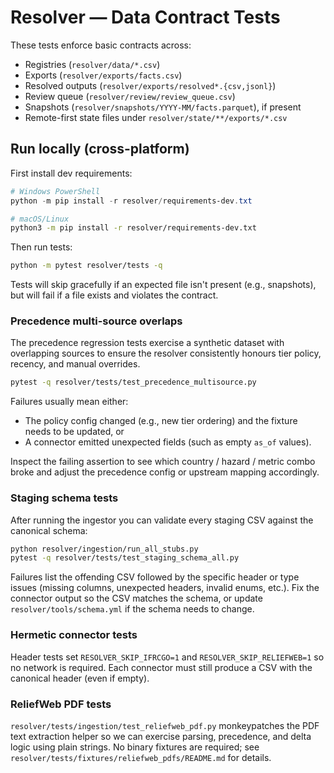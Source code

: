 # Resolver — Data Contract Tests

These tests enforce basic contracts across:
- Registries (`resolver/data/*.csv`)
- Exports (`resolver/exports/facts.csv`)
- Resolved outputs (`resolver/exports/resolved*.{csv,jsonl}`)
- Review queue (`resolver/review/review_queue.csv`)
- Snapshots (`resolver/snapshots/YYYY-MM/facts.parquet`), if present
- Remote-first state files under `resolver/state/**/exports/*.csv`

## Run locally (cross-platform)

First install dev requirements:

```powershell
# Windows PowerShell
python -m pip install -r resolver/requirements-dev.txt
```

```bash
# macOS/Linux
python3 -m pip install -r resolver/requirements-dev.txt
```

Then run tests:

```bash
python -m pytest resolver/tests -q
```

Tests will skip gracefully if an expected file isn't present (e.g., snapshots),
but will fail if a file exists and violates the contract.

### Precedence multi-source overlaps

The precedence regression tests exercise a synthetic dataset with overlapping
sources to ensure the resolver consistently honours tier policy, recency, and
manual overrides.

```bash
pytest -q resolver/tests/test_precedence_multisource.py
```

Failures usually mean either:

- The policy config changed (e.g., new tier ordering) and the fixture needs to
  be updated, or
- A connector emitted unexpected fields (such as empty `as_of` values).

Inspect the failing assertion to see which country / hazard / metric combo broke
and adjust the precedence config or upstream mapping accordingly.

### Staging schema tests

After running the ingestor you can validate every staging CSV against the canonical
schema:

```bash
python resolver/ingestion/run_all_stubs.py
pytest -q resolver/tests/test_staging_schema_all.py
```

Failures list the offending CSV followed by the specific header or type issues
(missing columns, unexpected headers, invalid enums, etc.). Fix the connector
output so the CSV matches the schema, or update `resolver/tools/schema.yml` if
the schema needs to change.

### Hermetic connector tests
Header tests set `RESOLVER_SKIP_IFRCGO=1` and `RESOLVER_SKIP_RELIEFWEB=1` so no network is required.
Each connector must still produce a CSV with the canonical header (even if empty).

### ReliefWeb PDF tests

`resolver/tests/ingestion/test_reliefweb_pdf.py` monkeypatches the PDF text
extraction helper so we can exercise parsing, precedence, and delta logic using
plain strings.  No binary fixtures are required; see
`resolver/tests/fixtures/reliefweb_pdfs/README.md` for details.
